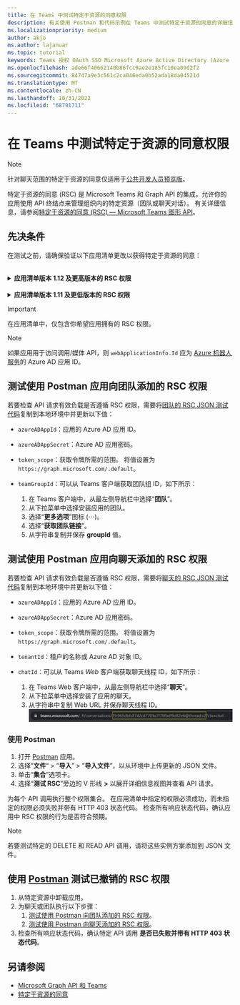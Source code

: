 ```yaml
---
title: 在 Teams 中测试特定于资源的同意权限
description: 有关使用 Postman 和代码示例在 Teams 中测试特定于资源的同意的详细信息
ms.localizationpriority: medium
author: akjo
ms.author: lajanuar
ms.topic: tutorial
keywords: Teams 授权 OAuth SSO Microsoft Azure Active Directory (Azure AD) rsc Postman Graph
ms.openlocfilehash: ade66f40662140b86fcc9ae2e185fc10ea09d2f2
ms.sourcegitcommit: 84747a9e3c561c2ca046eda0b52ada18da04521d
ms.translationtype: MT
ms.contentlocale: zh-CN
ms.lasthandoff: 10/31/2022
ms.locfileid: "68791711"
---
```

# <a name="test-resource-specific-consent-permissions-in-teams"></a>在 Teams 中测试特定于资源的同意权限

> [!NOTE]
> 针对聊天范围的特定于资源的同意仅适用于[公共开发人员预览版](../../resources/dev-preview/developer-preview-intro.md)。

特定于资源的同意 (RSC) 是 Microsoft Teams 和 Graph API 的集成，允许你的应用使用 API 终结点来管理组织内的特定资源（团队或聊天对话）。 有关详细信息，请参阅[特定于资源的同意 (RSC) — Microsoft Teams 图形 API](resource-specific-consent.md)。

## <a name="prerequisites"></a>先决条件

在测试之前，请确保验证以下应用清单更改以获得特定于资源的同意：

<br>

<details>

<summary><b>应用清单版本 1.12 及更高版本的 RSC 权限</b></summary>

使用以下值将 [webApplicationInfo](../../resources/schema/manifest-schema.md#webapplicationinfo) 密钥添加到应用清单：

|名称| 类型 | 说明|
|---|---|---|
|`id` |字符串 |你的 Azure AD 应用 ID。 有关详细信息，请参阅[在 Azure AD 门户中注册应用](resource-specific-consent.md#register-your-app-with-microsoft-identity-platform-using-the-azure-ad-portal)。|
|`resource`|String| 此字段在 RSC 中没有操作，但必须添加并包含值以免出现错误响应；任何字符串都可以。|

指定应用所需的权限。

|名称| 类型 | 说明|
|---|---|---|
|`authorization`|Object|应用运行所需的权限列表。 有关详细信息，请参阅[授权](../../resources/schema/manifest-schema.md#authorization)。|

团队中的 RSC 示例

```json
"webApplicationInfo": {
    "id": "XXxxXXXXX-XxXX-xXXX-XXxx-XXXXXXXxxxXX",
    "resource": "https://RscBasedStoreApp"
    },
"authorization": {
    "permissions": {
        "resourceSpecific": [
            {
                "name": "TeamSettings.Read.Group",
                "type": "Application"
            },
            {
                "name": "TeamSettings.ReadWrite.Group",
                "type": "Application"
            },
            {
                "name": "ChannelSettings.Read.Group",
                "type": "Application"
            },
            {
                "name": "ChannelSettings.ReadWrite.Group",
                "type": "Application"
            },
            {
                "name": "Channel.Create.Group",
                "type": "Application"
            },
            {
                "name": "Channel.Delete.Group",
                "type": "Application"
            },
            {
                "name": "ChannelMessage.Read.Group",
                "type": "Application"
            },
            {
                "name": "TeamsAppInstallation.Read.Group",
                "type": "Application"
            },
            {
                "name": "TeamsTab.Read.Group",
                "type": "Application"
            },
            {
                "name": "TeamsTab.Create.Group",
                "type": "Application"
            },
            {
                "name": "TeamsTab.ReadWrite.Group",
                "type": "Application"
            },
            {
                "name": "TeamsTab.Delete.Group",
                "type": "Application"
            },
            {
                "name": "TeamMember.Read.Group",
                "type": "Application"
            },
            {
                "name": "TeamsActivity.Send.Group",
                "type": "Application"
            }
        ]    
    }
}
```

聊天中的 RSC 示例

```json
"webApplicationInfo": {
    "id": "XXxxXXXXX-XxXX-xXXX-XXxx-XXXXXXXxxxXX",
    "resource": "https://RscBasedStoreApp"
    },
"authorization": {
    "permissions": {
        "resourceSpecific": [
            {
                "name": "ChatSettings.Read.Chat",
                "type": "Application"
            },
            {
                "name": "ChatSettings.ReadWrite.Chat",
                "type": "Application"
            },
            {
                "name": "ChatMessage.Read.Chat",
                "type": "Application"
            },
            {
                "name": "ChatMember.Read.Chat",
                "type": "Application"
            },
            {
                "name": "Chat.Manage.Chat",
                "type": "Application"
            },
            {
                "name": "TeamsTab.Read.Chat",
                "type": "Application"
            },
            {
                "name": "TeamsTab.Create.Chat",
                "type": "Application"
            },
            {
                "name": "TeamsTab.Delete.Chat",
                "type": "Application"
            },
            {
                "name": "TeamsTab.ReadWrite.Chat",
                "type": "Application"
            },
            {
                "name": "TeamsAppInstallation.Read.Chat",
                "type": "Application"
            },
            {
                "name": "OnlineMeeting.ReadBasic.Chat",
                "type": "Application"
            },
            {
                "name": "Calls.AccessMedia.Chat",
                "type": "Application"
            },
            {
                "name": "Calls.JoinGroupCalls.Chat",
                "type": "Application"
            },
            {
                "name": "TeamsActivity.Send.Chat",
                "type": "Application"
            }
        ]    
    }
}
```

> [!NOTE]
> 如果应用旨在支持在团队和聊天范围内安装，则可以在 `authorization` 下的同一清单中指定团队和聊天权限。

</details>

<br>

<details>

<summary><b>应用清单版本 1.11 及更低版本的 RSC 权限</b></summary>

使用以下值将 [webApplicationInfo](../../resources/schema/manifest-schema.md#webapplicationinfo) 密钥添加到应用清单：

|名称| 类型 | 说明|
|---|---|---|
|`id` |字符串 |你的 Azure AD 应用 ID。 有关详细信息，请参阅[在 Azure AD 门户中注册应用](resource-specific-consent.md#register-your-app-with-microsoft-identity-platform-using-the-azure-ad-portal)。|
|`resource`|String| 此字段在 RSC 中没有操作，但必须添加并包含值以免出现错误响应；任何字符串都可以。|
|`applicationPermissions`|字符串数组|应用的 RSC 权限。 有关详细信息，请参阅[特定于资源的权限](resource-specific-consent.md#resource-specific-permissions)。|

团队中的 RSC 示例

```json
"webApplicationInfo": {
    "id": "XXxxXXXXX-XxXX-xXXX-XXxx-XXXXXXXxxxXX",
    "resource": "https://RscBasedStoreApp",
    "applicationPermissions": [
        "TeamSettings.Read.Group",
        "TeamSettings.ReadWrite.Group",
        "ChannelSettings.Read.Group",
        "ChannelSettings.ReadWrite.Group",
        "Channel.Create.Group",
        "Channel.Delete.Group",
        "ChannelMessage.Read.Group",
        "TeamsAppInstallation.Read.Group",
        "TeamsTab.Read.Group",
        "TeamsTab.Create.Group",
        "TeamsTab.ReadWrite.Group",
        "TeamsTab.Delete.Group",
        "TeamMember.Read.Group",
        "TeamsActivity.Send.Group"
    ]
  }
```

聊天中的 RSC 示例

```json
"webApplicationInfo": {
    "id": "XXxxXXXXX-XxXX-xXXX-XXxx-XXXXXXXxxxXX",
    "resource": "https://RscBasedStoreApp",
    "applicationPermissions": [
        "ChatSettings.Read.Chat",
        "ChatSettings.ReadWrite.Chat",
        "ChatMessage.Read.Chat",
        "ChatMember.Read.Chat",
        "Chat.Manage.Chat",
        "TeamsTab.Read.Chat",
        "TeamsTab.Create.Chat",
        "TeamsTab.Delete.Chat",
        "TeamsTab.ReadWrite.Chat",
        "TeamsAppInstallation.Read.Chat",
        "OnlineMeeting.ReadBasic.Chat",
        "Calls.AccessMedia.Chat",
        "Calls.JoinGroupCalls.Chat",
        "TeamsActivity.Send.Chat"
    ]
  }
```

<br>

> [!NOTE]
> 如果应用旨在支持在团队和聊天范围内安装，则可以在 `applicationPermissions` 下的同一清单中指定团队和聊天权限。

</details>

> [!IMPORTANT]
> 在应用清单中，仅包含你希望应用拥有的 RSC 权限。

> [!NOTE]
> 如果应用用于访问调用/媒体 API，则 `webApplicationInfo.Id` 应为 [Azure 机器人服务](/graph/cloud-communications-get-started#register-a-bot)的 Azure AD 应用 ID。

## <a name="test-added-rsc-permissions-to-a-team-using-the-postman-app"></a>测试使用 Postman 应用向团队添加的 RSC 权限

若要检查 API 请求有效负载是否遵循 RSC 权限，需要将[团队的 RSC JSON 测试代码](test-team-rsc-json-file.md)复制到本地环境中并更新以下值：

* `azureADAppId`：应用的 Azure AD 应用 ID。
* `azureADAppSecret`：Azure AD 应用密码。
* `token_scope`：获取令牌所需的范围。 将值设置为 `https://graph.microsoft.com/.default`。
* `teamGroupId`：可以从 Teams 客户端获取团队组 ID，如下所示：

    1. 在 Teams 客户端中，从最左侧导航栏中选择“**团队**”。
    2. 从下拉菜单中选择安装应用的团队。
    3. 选择“**更多选项**”图标 (&#8943;)。
    4. 选择“**获取团队链接**”。
    5. 从字符串复制并保存 **groupId** 值。

## <a name="test-added-rsc-permissions-to-a-chat-using-the-postman-app"></a>测试使用 Postman 应用向聊天添加的 RSC 权限

若要检查 API 请求有效负载是否遵循 RSC 权限，需要将[聊天的 RSC JSON 测试代码](test-chat-rsc-json-file.md)复制到本地环境中并更新以下值：

* `azureADAppId`：应用的 Azure AD 应用 ID。
* `azureADAppSecret`：Azure AD 应用密码。
* `token_scope`：获取令牌所需的范围。 将值设置为 `https://graph.microsoft.com/.default`。
* `tenantId`：租户的名称或 Azure AD 对象 ID。
* `chatId`：可以从 Teams *Web* 客户端获取聊天线程 ID，如下所示：

    1. 在 Teams Web 客户端中，从最左侧导航栏中选择“**聊天**”。
    2. 从下拉菜单中选择安装了应用的聊天。
    3. 从字符串中复制 Web URL 并保存聊天线程 ID。
![来自 Web URL 的聊天线程 ID。](../../assets/images/chat-thread-id.png)

### <a name="use-postman"></a>使用 Postman

1. 打开 [Postman](https://www.postman.com) 应用。
2. 选择”**文件**“ > ”**导入**” > ”**导入文件**”，以从环境中上传更新的 JSON 文件。  
3. 单击“**集合**”选项卡。
4. 选择“**测试 RSC**”旁边的 V 形线 **>** 以展开详细信息视图并查看 API 请求。

为每个 API 调用执行整个权限集合。 在应用清单中指定的权限必须成功，而未指定的权限必须失败并带有 HTTP 403 状态代码。 检查所有响应状态代码，确认应用中 RSC 权限的行为是否符合预期。

> [!NOTE]
> 若要测试特定的 DELETE 和 READ API 调用，请将这些实例方案添加到 JSON 文件。

## <a name="test-revoked-rsc-permissions-using-postman"></a>使用 [Postman](https://www.postman.com/) 测试已撤销的 RSC 权限

1. 从特定资源中卸载应用。
2. 为聊天或团队执行以下步骤：
    1. [测试使用 Postman 向团队添加的 RSC 权限](#test-added-rsc-permissions-to-a-team-using-the-postman-app)。
    2. [测试使用 Postman 向聊天添加的 RSC 权限](#test-added-rsc-permissions-to-a-chat-using-the-postman-app)。
3. 检查所有响应状态代码，确认特定 API 调用 **是否已失败并带有 HTTP 403 状态代码**。

## <a name="see-also"></a>另请参阅

* [Microsoft Graph API 和 Teams](/graph/api/resources/teams-api-overview?view=graph-rest-1.0&preserve-view=true)
* [特定于资源的同意](~/graph-api/rsc/resource-specific-consent.md)
